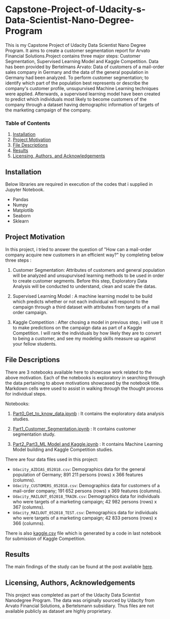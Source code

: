 # Capstone-Project-of-Udacity-s-Data-Scientist-Nano-Degree-Program
This is my Capstone Project of Udacity Data Scientist Nano Degree Program. It aims to create a customer segmentation report for Arvato Financial Solutions.Project contains three major steps: Customer Segmentation, Supervised Learning Model and Kaggle Competition. Data has been provided by Bertelmans Arvato: Data of customers of a mail-order sales company in Germany and the data of the general population in Germany had been analyzed. To perform customer segmentation; to identify which part of the population best represents or describe the company's customer profile, unsupurvised Machine Learning techniques were applied. Afterwards, a supervised learning model have been created to predict which individuals most likely to become customers of the company through a dataset having demographic information of targets of the marketing campaign of the company.


### Table of Contents

1. [Installation](#installation)
2. [Project Motivation](#motivation)
3. [File Descriptions](#files)
4. [Results](#results)
5. [Licensing, Authors, and Acknowledgements](#licensing)

## Installation <a name="installation"></a>

Below libraries are required in execution of the codes that i supplied in Jupyter Notebook.<br>
   * Pandas
   * Numpy
   * Matplotlib
   * Seaborn
   * Sklearn

## Project Motivation<a name="motivation"></a>

In this project, i tried to answer the question of "How can a mail-order company acquire new customers in an efficient way?" by completing below three steps :

1. Customer Segmentation: Attributes of customers and general population will be analyzed and unsupurvised learning methods to be used in order to create customer segments. Before this step, Exploratory Data Analysis will be conducted to understand, clean and scale the datas.

2. Supervised Learning Model : A machine learning model to be build which predicts whether or not each individual will respond to the campaign through a third dataset with attributes from targets of a mail order campaign.

3. Kaggle Competition : After chosing a model in previous step, i will use it to make predictions on the campaign data as part of a Kaggle Competition. I will rank the individuals by how likely they are to convert to being a customer, and see my modeling skills measure up against your fellow students.

## File Descriptions <a name="files"></a>

There are 3 notebooks available here to showcase work related to the above motivation.  Each of the notebooks is exploratory in searching through the data pertaining to above motivations showcased by the notebook title.  Markdown cells were used to assist in walking through the thought process for individual steps.  

Notebooks:
1. [Part0_Get_to_know_data.ipynb](https://github.com/xlsxl/Capstone-Project-of-Udacity-s-Data-Science-Nano-Degree-Program/blob/main/Part0_Get_to_know_data.ipynb) : It contains the exploratory data analysis studies.

2. [Part1_Customer_Segmentation.ipynb](https://github.com/xlsxl/Capstone-Project-of-Udacity-s-Data-Science-Nano-Degree-Program/blob/main/Part1_Customer_Segmentation.ipynb) : It contains customer segmentation study.

3. [Part2_Part3_ML Model and Kaggle.ipynb](https://github.com/xlsxl/Capstone-Project-of-Udacity-s-Data-Science-Nano-Degree-Program/blob/main/Part2_Part3_ML%20Model%20and%20Kaggle.ipynb) : It contains Machine Learning Model building and Kaggle Competition studies. 

There are four data files used in this project:

- `Udacity_AZDIAS_052018.csv`: Demographics data for the general population of Germany; 891 211 persons (rows) x 366 features (columns).
- `Udacity_CUSTOMERS_052018.csv`: Demographics data for customers of a mail-order company; 191 652 persons (rows) x 369 features (columns).
- `Udacity_MAILOUT_052018_TRAIN.csv`: Demographics data for individuals who were targets of a marketing campaign; 42 982 persons (rows) x 367 (columns).
- `Udacity_MAILOUT_052018_TEST.csv`: Demographics data for individuals who were targets of a marketing campaign; 42 833 persons (rows) x 366 (columns).

There is also [kaggle.csv](https://github.com/xlsxl/Capstone-Project-of-Udacity-s-Data-Science-Nano-Degree-Program/blob/main/kaggle.csv) file which is generated by a code in last notebook for submission of Kaggle Competition.

## Results<a name="results"></a>

The main findings of the study can be found at the post available [here](https://medium.com/@ozkanoztork/identifying-potential-customers-using-machine-learning-9dd37bf89be5).

## Licensing, Authors, Acknowledgements<a name="licensing"></a>

This project was completed as part of the Udacity Data Scientist Nanodegree Program. The data was originally sourced by Udacity from Arvato Financial Solutions, a Bertelsmann subsidiary. Thus files are not available publicly as dataset are highly proprietary.
